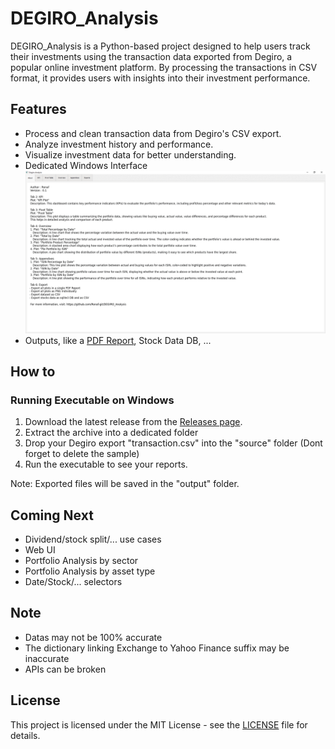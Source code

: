 # DEGIRO_Analysis

DEGIRO_Analysis is a Python-based project designed to help users track their investments using the transaction data exported from Degiro, a popular online investment platform. By processing the transactions in CSV format, it provides users with insights into their investment performance.

## Features

- Process and clean transaction data from Degiro's CSV export.
- Analyze investment history and performance.
- Visualize investment data for better understanding.
- Dedicated Windows Interface
![My cool features](./Docs/pictures/Example.gif)
- Outputs, like a [PDF Report](./Docs/Output_example/Date/Degiro%20Analysis.pdf), Stock Data DB, ...


## How to 
### Running Executable on Windows
1. Download the latest release from the [Releases page](https://github.com/Ronaf-git/DEGIRO_Analysis/releases).
2. Extract the archive into a dedicated folder
3. Drop your Degiro export "transaction.csv" into the "source" folder (Dont forget to delete the sample)
4. Run the executable to see your reports. 

Note: Exported files will be saved in the "output" folder.

## Coming Next

- Dividend/stock split/... use cases 
- Web UI
- Portfolio Analysis by sector
- Portfolio Analysis by asset type
- Date/Stock/... selectors

## Note

- Datas may not be 100% accurate
- The dictionary linking Exchange to Yahoo Finance suffix may be inaccurate
- APIs can be broken

## License

This project is licensed under the MIT License - see the [LICENSE](LICENSE) file for details.
